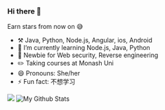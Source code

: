 ### Hi there 👋

Earn stars from now on 😅

- ⚒️ Java, Python, Node.js, Angular, ios, Android
- 🌱 I’m currently learning Node.js, Java, Python
- 💪 Newbie for Web security, Reverse engineering
- ✏️ Taking courses at Monash Uni
- 😄 Pronouns: She/her
- ⚡ Fun fact: 不想学习

![](https://github-readme-stats.vercel.app/api?username=leihehehe&theme=dark)
![My Github Stats](https://github-readme-stats.vercel.app/api?username=GitHub用户名)
